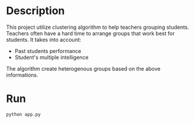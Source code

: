 # Description

This project utilize clustering algorithm to help teachers grouping students. Teachers often have a hard time to arrange groups that work best for students. It takes into account:

 - Past students performance
 - Student's multiple intelligence

The algorithm create heterogenous groups based on the above informations.

# Run
    python app.py
